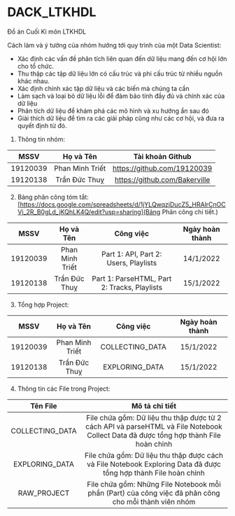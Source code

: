 # DACK_LTKHDL
Đồ án Cuối Kì môn LTKHDL

Cách làm và ý tưởng của nhóm hướng tới quy trình của một Data Scientist:
- Xác định các vấn đề phân tích liên quan đến dữ liệu mang đến cơ hội lớn cho tổ chức.
- Thu thập các tập dữ liệu lớn có cấu trúc và phi cấu trúc từ nhiều nguồn khác nhau.
- Xác định chính xác tập dữ liệu và các biến mà chúng ta cần
- Làm sạch và loại bỏ dữ liệu lỗi để đảm bảo tính đầy đủ và chính xác của dữ liệu
- Phân tích dữ liệu để khám phá các mô hình và xu hướng ẩn sau đó
- Giải thích dữ liệu để tìm ra các giải pháp cũng như các cơ hội, và đưa ra quyết định từ đó.


1. Thông tin nhóm:

| MSSV | Họ và Tên | Tài khoản Github |
| :---: | :---: | :---: |
| 19120039 | Phan Minh Triết | https://github.com/19120039 |
| 19120138 | Trần Đức Thuỵ | https://github.com/Bakerville |


2. Bảng phân công tóm tắt:
[https://docs.google.com/spreadsheets/d/1jYLQwqzjDucZ5_HRAlrCnOCVj_2R_B0gLd_jKQhLK4Q/edit?usp=sharing](Bảng Phân công chi tiết.)

| MSSV | Họ và Tên | Công việc | Ngày hoàn thành |
| :---: | :---: | :---: | :---: |
| 19120039 | Phan Minh Triết | Part 1: API, Part 2: Users, Playlists | 14/1/2022 |
| 19120138 | Trần Đức Thuỵ | Part 1: ParseHTML, Part 2: Tracks, Playlists | 15/1/2022 |

3. Tổng hợp Project:

| MSSV | Họ và Tên | Công việc | Ngày hoàn thành |
| :---: | :---: | :---: | :---: |
| 19120039 | Phan Minh Triết | COLLECTING_DATA | 15/1/2022 |
| 19120138 | Trần Đức Thuỵ | EXPLORING_DATA | 15/1/2022 |

4. Thông tin các File trong Project:

| Tên File | Mô tả chi tiết |
| :---: | :---: |
| COLLECTING_DATA | File chứa gồm: Dữ liệu thu thập được từ 2 cách API và parseHTML và File Notebook Collect Data đã được tổng hợp thành File hoàn chỉnh |
| EXPLORING_DATA | File chứa gồm: Dữ liệu thu thập được cách và File Notebook Exploring Data đã được tổng hợp thành File hoàn chỉnh |
| RAW_PROJECT | File chứa gồm: Những File Notebook mỗi phần (Part) của công việc đã phân công cho mỗi thành viên nhóm |
